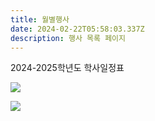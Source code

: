 ```yaml
---
title: 월별행사
date: 2024-02-22T05:58:03.337Z
description: 행사 목록 페이지
---
```

2024-2025학년도 학사일정표

![](/img/학사일정1.png)



![](/img/학사일정2.png)
